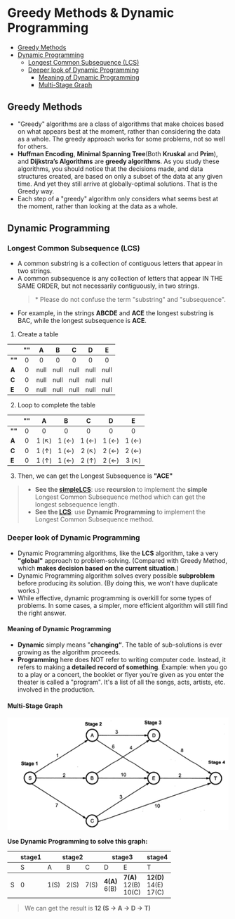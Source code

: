 # Greedy Methods & Dynamic Programming

- [Greedy Methods](#greedy-methods)
- [Dynamic Programming](#dynamic-programming)
  - [Longest Common Subsequence (LCS)](#longest-common-subsequence-lcs)
  - [Deeper look of Dynamic Programming](#deeper-look-of-dynamic-programming)
    - [Meaning of Dynamic Programming](#meaning-of-dynamic-programming)
    - [Multi-Stage Graph](#multi-stage-graph)

## Greedy Methods

- "Greedy" algorithms are a class of algorithms that make choices based on what appears best at the moment, rather than considering the data as a whole. The greedy approach works for some problems, not so well for others.
- **Huffman Encoding**, **Minimal Spanning Tree**(Both **Kruskal** and **Prim**), and **Dijkstra’s Algorithms** are **greedy algorithms**. As you study these algorithms, you should notice that the decisions made, and data structures created, are based on only a subset of the data at any given time. And yet they still arrive at globally-optimal solutions. That is the Greedy way.
- Each step of a "greedy" algorithm only considers what seems best at the moment, rather than looking at the data as a whole.

## Dynamic Programming

### Longest Common Subsequence (LCS)

- A common substring is a collection of contiguous letters that appear in two strings.
- A common subsequence is any collection of letters that appear IN THE SAME ORDER, but not necessarily contiguously, in two strings.
  > $*$ Please do not confuse the term "substring" and "subsequence".
- For example, in the strings **ABCDE** and **ACE** the longest substring is BAC, while the longest subsequence is **ACE**.

1. Create a table

<div class="table table-1">

|        | ""  |  A   |  B   |  C   |  D   |  E   |
| ------ | :-: | :--: | :--: | :--: | :--: | :--: |
| **""** |  0  |  0   |  0   |  0   |  0   |  0   |
| **A**  |  0  | null | null | null | null | null |
| **C**  |  0  | null | null | null | null | null |
| **E**  |  0  | null | null | null | null | null |

</div>

2. Loop to complete the table

<div class="table table-2">

|        | ""  |   A   |   B   |   C   |   D   |   E   |
| ------ | :-: | :---: | :---: | :---: | :---: | :---: |
| **""** |  0  |   0   |   0   |   0   |   0   |   0   |
| **A**  |  0  | 1 (↖) | 1 (←) | 1 (←) | 1 (←) | 1 (←) |
| **C**  |  0  | 1 (↑) | 1 (←) | 2 (↖) | 2 (←) | 2 (←) |
| **E**  |  0  | 1 (↑) | 1 (←) | 2 (↑) | 2 (←) | 3 (↖) |

</div>

3. Then, we can get the Longest Subsequence is **"ACE"**

> - **See the [simpleLCS](simpleLCS.js)**: use **recursion** to implement the **simple** Longest Common Subsequence method which can get the longest sebsequence length.
> - **See the [LCS](LCS.js)**: use **Dynamic Programming** to implement the Longest Common Subsequence method.

### Deeper look of Dynamic Programming

- Dynamic Programming algorithms, like the **LCS** algorithm, take a very **"global"** approach to problem-solving. (Compared with Greedy Method, which **makes decision based on the current situation**.)
- Dynamic Programming algorithm solves every possible **subproblem** before producing its solution. (By doing this, we won’t have duplicate works.)
- While effective, dynamic programming is overkill for some types of problems. In some cases, a simpler, more efficient algorithm will still find the right answer.

#### Meaning of Dynamic Programming

- **Dynamic** simply means "**changing“**. The table of sub-solutions is ever growing as the algorithm proceeds.
- **Programming** here does NOT refer to writing computer code. Instead, it refers to making **a detailed record of something**. Example: when you go to a play or a concert, the booklet or flyer you're given as you enter the theater is called a "program". It's a list of all the songs, acts, artists, etc. involved in the production.

#### Multi-Stage Graph

![multistage graph](multistage%20graph.png)

**Use Dynamic Programming to solve this graph:**

<table>
    <thead>
        <tr>  
            <th></th>
            <th>stage1</th>
            <th colspan="3">stage2</th>
            <th colspan="2">stage3</th>
            <th>stage4</th>
        </tr>
    </thead>
    <tbody>
      <tr>
        <td></td>
        <td>S</td>
        <td>A</td>
        <td>B</td>
        <td>C</td>
        <td>D</td>
        <td>E</td>
        <td>T</td>
      </tr>
    </tbody>
    <tbody>
      <tr>
        <td>S</td>
        <td>0</td>
        <td>1(S)</td>
        <td>2(S)</td>
        <td>7(S)</td>
        <td>
          <b>4(A)</b><br>
          6(B)
        </td>
        <td>
          <b>7(A)</b><br>
          12(B)<br>
          10(C)
        </td>
        <td>
          <b>12(D)</b><br>
          14(E)<br>
          17(C)
        </td>
      </tr>
    </tbody>
</table>

> We can get the result is **12 (S → A → D → T)**
